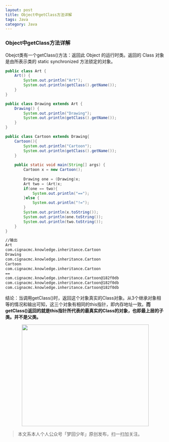 ```yaml
---
layout: post
title: Object中getClass方法详解
tags: Java
category: Java
---
```


### Object中getClass方法详解

Obejct类有一个getClass()方法：返回此 Object 的运行时类。返回的 Class 对象是由所表示类的 static synchronized 方法锁定的对象。

```java
public class Art {
	Art() {
		System.out.println("Art");
		System.out.println(getClass().getName());
	}
}

public class Drawing extends Art {
	Drawing() {
		System.out.println("Drawing");
		System.out.println(getClass().getName());
	}
}

public class Cartoon extends Drawing{
	Cartoon(){
		System.out.println("Cartoon");
		System.out.println(getClass().getName());
	}
	
	public static void main(String[] args) {
		Cartoon x = new Cartoon();
		
		Drawing one = (Drawing)x;
		Art two = (Art)x;
		if(one == two){
			System.out.println("==");
		}else {
			System.out.println("!=");
		}
		System.out.println(x.toString());
		System.out.println(one.toString());
		System.out.println(two.toString());
	}
}
```

```sh
//输出
Art
com.cignacmc.knowledge.inheritance.Cartoon
Drawing
com.cignacmc.knowledge.inheritance.Cartoon
Cartoon
com.cignacmc.knowledge.inheritance.Cartoon
==
com.cignacmc.knowledge.inheritance.Cartoon@182f0db
com.cignacmc.knowledge.inheritance.Cartoon@182f0db
com.cignacmc.knowledge.inheritance.Cartoon@182f0db
```

结论：当调用getClass()时，返回这个对象真实的Class对象。从3个继承对象相等的情况和输出可知，这三个对象有相同的this指针，即内存地址一致。**而getClass()返回的就是this指针所代表的最真实的Class的对象，也即最上层的子类。并不是父类。**

<div align="center">
<img src="http://7xlkoc.com1.z0.glb.clouddn.com/qrcodenew.jpg" width="400" height="320" />
</div>

> 本文系本人个人公众号「梦回少年」原创发布，扫一扫加关注。